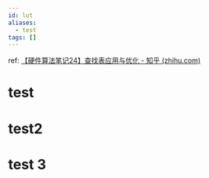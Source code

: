 ```yaml
---
id: lut
aliases:
  - test
tags: []
---
```


ref:
[【硬件算法笔记24】查找表应用与优化 - 知乎 (zhihu.com)](https://zhuanlan.zhihu.com/p/361095345)

# test

# test2

# test 3

